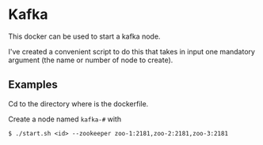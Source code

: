 # Kafka
This docker can be used to start a kafka node.

I've created a convenient script to do this that takes in input one mandatory argument (the name or number of node to create).

## Examples
Cd to the directory where is the dockerfile.

Create a node named `kafka-#` with

```
$ ./start.sh <id> --zookeeper zoo-1:2181,zoo-2:2181,zoo-3:2181
```

